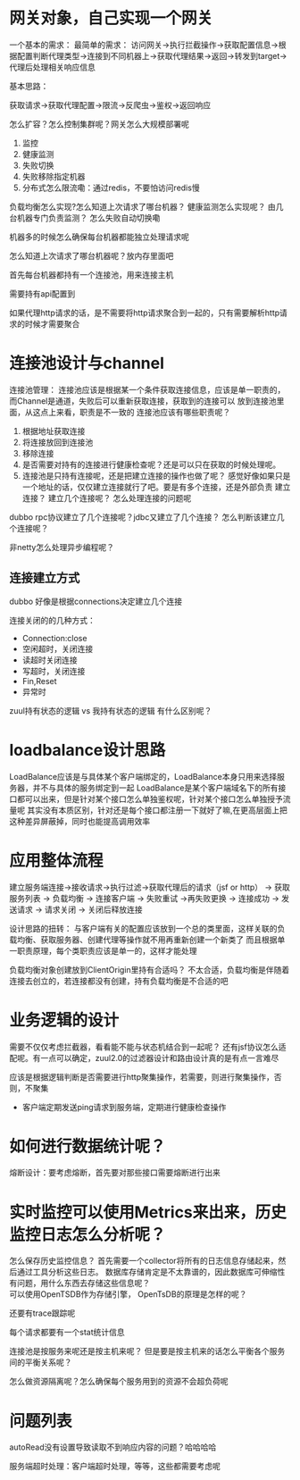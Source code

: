 # 网关对象，自己实现一个网关
一个基本的需求：
最简单的需求：
访问网关->执行拦截操作->获取配置信息->根据配置判断代理类型->连接到不同机器上->获取代理结果->返回->转发到target->代理后处理相关响应信息

基本思路：

获取请求->获取代理配置->限流->反爬虫->鉴权->返回响应

怎么扩容？怎么控制集群呢？网关怎么大规模部署呢


1. 监控
2. 健康监测
3. 失败切换
4. 失败移除指定机器
5. 分布式怎么限流嘞：通过redis，不要怕访问redis慢

负载均衡怎么实现?怎么知道上次请求了哪台机器？
健康监测怎么实现呢？ 由几台机器专门负责监测？
怎么失败自动切换嘞

机器多的时候怎么确保每台机器都能独立处理请求呢

怎么知道上次请求了哪台机器呢？放内存里面吧

首先每台机器都持有一个连接池，用来连接主机


 需要持有api配置到
 
 如果代理http请求的话，是不需要将http请求聚合到一起的，只有需要解析http请求的时候才需要聚合
 
# 连接池设计与channel
连接池管理：
连接池应该是根据某一个条件获取连接信息，应该是单一职责的，而Channel是通道，失败后可以重新获取连接，获取到的连接可以
放到连接池里面，从这点上来看，职责是不一致的
连接池应该有哪些职责呢？
1. 根据地址获取连接
2. 将连接放回到连接池
3. 移除连接
4. 是否需要对持有的连接进行健康检查呢？还是可以只在获取的时候处理呢。
5. 连接池是只持有连接呢，还是把建立连接的操作也做了呢？ 感觉好像如果只是一个地址的话，仅仅建立连接就行了吧。要是有多个连接，还是外部负责
建立连接？ 建立几个连接呢？ 怎么处理连接的问题呢

dubbo rpc协议建立了几个连接呢？jdbc又建立了几个连接？ 
怎么判断该建立几个连接呢？

非netty怎么处理异步编程呢？ 
## 连接建立方式
dubbo 好像是根据connections决定建立几个连接

连接关闭的的几种方式：
* Connection:close
* 空闲超时，关闭连接
* 读超时关闭连接
* 写超时，关闭连接
* Fin,Reset
* 异常时

zuul持有状态的逻辑 vs 我持有状态的逻辑 
有什么区别呢？

# loadbalance设计思路
LoadBalance应该是与具体某个客户端绑定的，LoadBalance本身只用来选择服务器，并不与具体的服务绑定到一起
LoadBalance是某个客户端域名下的所有接口都可以出来，但是针对某个接口怎么单独鉴权呢，针对某个接口怎么单独授予流量呢
其实没有本质区别，针对还是每个接口都注册一下就好了嘛,在更高层面上把这种差异屏蔽掉，同时也能提高调用效率


# 应用整体流程
建立服务端连接->接收请求->执行过滤->获取代理后的请求（jsf or http） -> 获取服务列表 -> 负载均衡 -> 连接客户端 -> 失败重试
->再失败更换 -> 连接成功 -> 发送请求 -> 请求关闭 -> 关闭后释放连接

设计思路的扭转：
与客户端有关的配置应该放到一个总的类里面，这样关联的负载均衡、获取服务器、创建代理等操作就不用再重新创建一个新类了
而且根据单一职责原理，每个类职责应该是单一的，这样才能处理

负载均衡对象创建放到ClientOrigin里持有合适吗？ 不太合适，负载均衡是伴随着连接去创立的，若连接都没有创建，持有负载均衡是不合适的吧

# 业务逻辑的设计
需要不仅仅考虑拦截器，看看能不能与状态机结合到一起呢？ 还有jsf协议怎么适配呢。有一点可以确定，zuul2.0的过滤器设计和路由设计真的是有点一言难尽

应该是根据逻辑判断是否需要进行http聚集操作，若需要，则进行聚集操作，否则，不聚集

* 客户端定期发送ping请求到服务端，定期进行健康检查操作

# 如何进行数据统计呢？

熔断设计：要考虑熔断，首先要对那些接口需要熔断进行出来

# 实时监控可以使用Metrics来出来，历史监控日志怎么分析呢？
怎么保存历史监控信息？ 
首先需要一个collector将所有的日志信息存储起来，然后通过工具分析这些日志。
数据库存储肯定是不太靠谱的，因此数据库可伸缩性有问题，用什么东西去存储这些信息呢？   
可以使用OpenTSDB作为存储引擎， OpenTsDB的原理是怎样的呢？ 


还要有trace跟踪呢

每个请求都要有一个stat统计信息

连接池是按服务来呢还是按主机来呢？
但是要是按主机来的话怎么平衡各个服务间的平衡关系呢？

怎么做资源隔离呢？怎么确保每个服务用到的资源不会超负荷呢


# 问题列表
autoRead没有设置导致读取不到响应内容的问题？哈哈哈哈

服务端超时处理：客户端超时处理，等等，这些都需要考虑呢